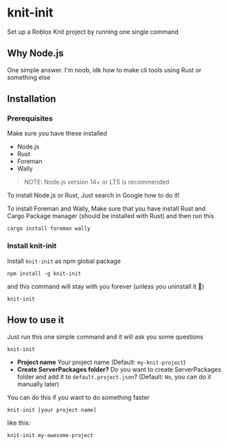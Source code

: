 # knit-init
Set up a Roblox Knit project by running one single command

## Why Node.js
One simple answer. I'm noob, idk how to make cli tools using Rust or something else

## Installation

### Prerequisites
Make sure you have these installed
- Node.js
- Rust
- Foreman
- Wally
> NOTE: Node.js version 14+ or LTS is recommended

To install Node.js or Rust, Just search in Google how to do it!

To install Foreman and Wally, Make sure that you have install Rust and Cargo Package manager (should be installed with Rust) and then run this
```
cargo install foreman wally
```

### Install knit-init
Install `knit-init` as npm global package
```
npm install -g knit-init
```
and this command will stay with you forever (unless you uninstall it 🙂)
```
knit-init
```

## How to use it
Just run this one simple command and it will ask you some questions
```
knit-init
```

- **Project name** Your project name (Default: `my-knit-project`)
- **Create ServerPackages folder?** Do you want to create ServerPackages folder and add it to `default.project.json`? (Default: `No`, you can do it manually later)

You can do this if you want to do something faster
```
knit-init [your project name]
```
like this:
```
knit-init my-awesome-project
```
